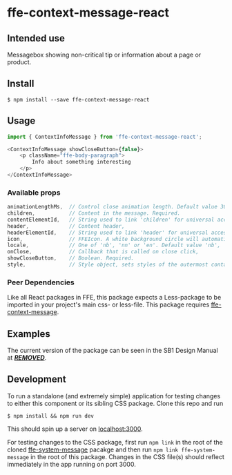 # ffe-context-message-react

## Intended use

Messagebox showing non-critical tip or information about a page or product.

## Install

```
$ npm install --save ffe-context-message-react
```

## Usage

```javascript
import { ContextInfoMessage } from 'ffe-context-message-react';

<ContextInfoMessage showCloseButton={false}>
    <p className="ffe-body-paragraph">
        Info about something interesting
    </p>
</ContextInfoMessage>
```

### Available props

```javascript
animationLengthMs,  // Control close animation length. Default value 300.
children,           // Content in the message. Required.
contentElementId,   // String used to link 'children' for universal accessibility.
header,             // Content header,
headerElementId,    // String used to link 'header' for universal accessibility.
icon,               // FFEIcon. A white background circle will automatically be set for the icon passed,
locale,             // One of 'nb', 'nn' or 'en'. Default value 'nb',
onClose,            // Callback that is called on close click,
showCloseButton,    // Boolean. Required.
style,              // Style object, sets styles of the outermost container,
```

### Peer Dependencies

Like all React packages in FFE, this package expects a Less-package to be imported in your project's main css- or less-file.
This package requires [ffe-context-message](***REMOVED***).

## Examples

The current version of the package can be seen in the SB1 Design Manual at [***REMOVED***](***REMOVED***).

## Development

To run a standalone (and extremely simple) application for testing changes to either this component or its sibling CSS package. Clone this repo and run
```
$ npm install && npm run dev
```
This should spin up a server on [localhost:3000](http://localhost:3000).

For testing changes to the CSS package, first run `npm link` in the root of the cloned [ffe-system-message](***REMOVED***) pacakge and then run `npm link ffe-system-message` in the root of this package. Changes in the CSS file(s) should reflect immediately in the app running on port 3000.
